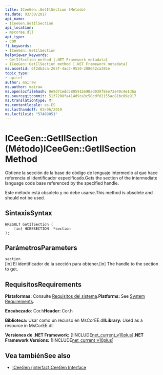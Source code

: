 ```yaml
---
title: ICeeGen::GetIlSection (Método)
ms.date: 03/30/2017
api_name:
- ICeeGen.GetIlSection
api_location:
- mscoree.dll
api_type:
- COM
f1_keywords:
- ICeeGen::GetIlSection
helpviewer_keywords:
- GetIlSection method [.NET Framework metadata]
- ICeeGen::GetIlSection method [.NET Framework metadata]
ms.assetid: 6f2db2ca-203f-4ac3-9530-208642ca385e
topic_type:
- apiref
author: mairaw
ms.author: mairaw
ms.openlocfilehash: 0e9d71edc580591b698ad039f8ee73e49c4e1d6a
ms.sourcegitcommit: 5137208fa414d9ca3c58cdfd2155ac81bc89e917
ms.translationtype: MT
ms.contentlocale: es-ES
ms.lasthandoff: 03/06/2019
ms.locfileid: "57489051"
---
```

# <a name="iceegengetilsection-method"></a><span data-ttu-id="c8abe-102">ICeeGen::GetIlSection (Método)</span><span class="sxs-lookup"><span data-stu-id="c8abe-102">ICeeGen::GetIlSection Method</span></span>
<span data-ttu-id="c8abe-103">Obtiene la sección de la base de código de lenguaje intermedio al que hace referencia el identificador especificado.</span><span class="sxs-lookup"><span data-stu-id="c8abe-103">Gets the section of the intermediate language code base referenced by the specified handle.</span></span>  
  
 <span data-ttu-id="c8abe-104">Este método está obsoleto y no debe usarse.</span><span class="sxs-lookup"><span data-stu-id="c8abe-104">This method is obsolete and should not be used.</span></span>  
  
## <a name="syntax"></a><span data-ttu-id="c8abe-105">Sintaxis</span><span class="sxs-lookup"><span data-stu-id="c8abe-105">Syntax</span></span>  
  
```  
HRESULT GetIlSection (  
    [in] HCEESECTION  *section  
);  
```  
  
## <a name="parameters"></a><span data-ttu-id="c8abe-106">Parámetros</span><span class="sxs-lookup"><span data-stu-id="c8abe-106">Parameters</span></span>  
 `section`  
 <span data-ttu-id="c8abe-107">[in] El identificador de la sección para obtener.</span><span class="sxs-lookup"><span data-stu-id="c8abe-107">[in] The handle to the section to get.</span></span>  
  
## <a name="requirements"></a><span data-ttu-id="c8abe-108">Requisitos</span><span class="sxs-lookup"><span data-stu-id="c8abe-108">Requirements</span></span>  
 <span data-ttu-id="c8abe-109">**Plataformas:** Consulte [Requisitos del sistema](../../../../docs/framework/get-started/system-requirements.md).</span><span class="sxs-lookup"><span data-stu-id="c8abe-109">**Platforms:** See [System Requirements](../../../../docs/framework/get-started/system-requirements.md).</span></span>  
  
 <span data-ttu-id="c8abe-110">**Encabezado**: Cor.h</span><span class="sxs-lookup"><span data-stu-id="c8abe-110">**Header:** Cor.h</span></span>  
  
 <span data-ttu-id="c8abe-111">**Biblioteca:** Usar como un recurso en MsCorEE.dll</span><span class="sxs-lookup"><span data-stu-id="c8abe-111">**Library:** Used as a resource in MsCorEE.dll</span></span>  
  
 <span data-ttu-id="c8abe-112">**Versiones de .NET Framework:** [!INCLUDE[net_current_v10plus](../../../../includes/net-current-v10plus-md.md)]</span><span class="sxs-lookup"><span data-stu-id="c8abe-112">**.NET Framework Versions:** [!INCLUDE[net_current_v10plus](../../../../includes/net-current-v10plus-md.md)]</span></span>  
  
## <a name="see-also"></a><span data-ttu-id="c8abe-113">Vea también</span><span class="sxs-lookup"><span data-stu-id="c8abe-113">See also</span></span>
- [<span data-ttu-id="c8abe-114">ICeeGen (interfaz)</span><span class="sxs-lookup"><span data-stu-id="c8abe-114">ICeeGen Interface</span></span>](../../../../docs/framework/unmanaged-api/metadata/iceegen-interface.md)
